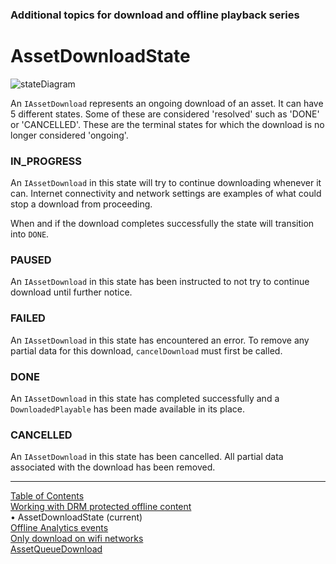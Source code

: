 ### Additional topics for download and offline playback series
# AssetDownloadState
![stateDiagram](../images/AssetDownloadState_diagram.png "IAssetDownload
state diagram")

An `IAssetDownload` represents an ongoing download of an asset. It can have 5 different states.
Some of these are considered 'resolved' such as 'DONE' or 'CANCELLED'. These are the terminal
states for which the download is no longer considered 'ongoing'.

### IN_PROGRESS
An `IAssetDownload` in this state will try to continue downloading whenever it can. Internet
connectivity and network settings are examples of what could stop a download from proceeding.

When and if the download completes successfully the state will transition into `DONE`.

### PAUSED
An `IAssetDownload` in this state has been instructed to not try to continue download until
further notice.

### FAILED
An `IAssetDownload` in this state has encountered an error. To remove any partial data for this
download, `cancelDownload` must first be called.

### DONE
An `IAssetDownload` in this state has completed successfully and a `DownloadedPlayable` has been
made available in its place.

### CANCELLED
An `IAssetDownload` in this state has been cancelled. All partial data associated with the download
has been removed.


___
[Table of Contents](../index.md)<br/>
[Working with DRM protected offline content](download_drm_management.md)<br/>
&bull; AssetDownloadState (current)<br/>
[Offline Analytics events](offline_analytics.md)<br/>
[Only download on wifi networks](set_download_requirements.md)<br/>
[AssetQueueDownload](asset_queue_download.md)<br/>
